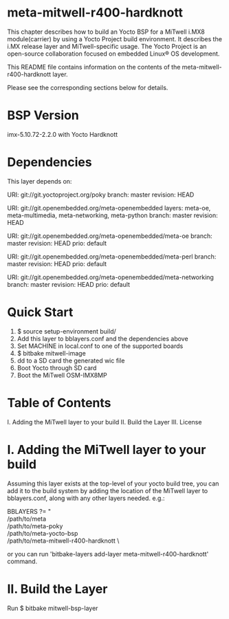 # meta-mitwell-r400-hardknott
This chapter describes how to build an Yocto BSP for a MiTwell i.MX8 module(carrier) by using a Yocto Project build environment. It describes the i.MX release layer and MiTwell-specific usage. The Yocto Project is an open-source collaboration focused on embedded Linux® OS development. 

This README file contains information on the contents of the meta-mitwell-r400-hardknott layer.

Please see the corresponding sections below for details.

BSP Version
===========

imx-5.10.72-2.2.0 with Yocto Hardknott


Dependencies
============

This layer depends on:

  URI: git://git.yoctoproject.org/poky
  branch: master
  revision: HEAD  

  URI: git://git.openembedded.org/meta-openembedded
  layers: meta-oe, meta-multimedia, meta-networking, meta-python
  branch: master
  revision: HEAD

  URI: git://git.openembedded.org/meta-openembedded/meta-oe
  branch: master
  revision: HEAD
  prio: default

  URI: git://git.openembedded.org/meta-openembedded/meta-perl
  branch: master
  revision: HEAD
  prio: default

  URI: git://git.openembedded.org/meta-openembedded/meta-networking
  branch: master
  revision: HEAD
  prio: default


Quick Start
===========

1. $ source setup-environment build/
2. Add this layer to bblayers.conf and the dependencies above
3. Set MACHINE in local.conf to one of the supported boards
4. $ bitbake mitwell-image
5. dd to a SD card the generated wic file 
6. Boot Yocto through SD card
7. Boot the MiTwell OSM-IMX8MP


Table of Contents
=================

  I. Adding the MiTwell layer to your build
 II. Build the Layer
III. License


I. Adding the MiTwell layer to your build
=========================================

Assuming this layer exists at the top-level of your
yocto build tree, you can add it to the build system by adding the
location of the MiTwell layer to bblayers.conf, along with any
other layers needed. e.g.:

  BBLAYERS ?= " \
    /path/to/meta \
    /path/to/meta-poky \
    /path/to/meta-yocto-bsp \
    /path/to/meta-mitwell-r400-hardknott \

or you can run 'bitbake-layers add-layer meta-mitwell-r400-hardknott' command.


II. Build the Layer
===================

   Run 
   $ bitbake mitwell-bsp-layer


